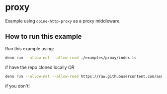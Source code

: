 # proxy

Example using `opine-http-proxy` as a proxy middleware.

## How to run this example

Run this example using:

```bash
deno run --allow-net --allow-read ./examples/proxy/index.ts
```

if have the repo cloned locally _OR_

```bash
deno run --allow-net --allow-read https://raw.githubusercontent.com/asos-craigmorten/opine/main/examples/proxy/index.ts
```

if you don't!
